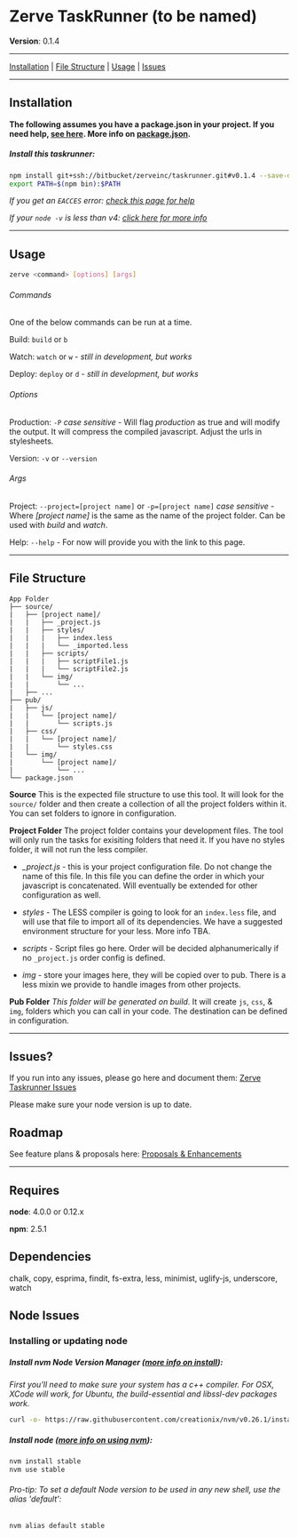 # Zerve TaskRunner (to be named)

**Version**: 0.1.4

* * *

[Installation](#markdown-header-installation) | [File Structure](#markdown-header-file-structure) | [Usage](#markdown-header-usage) | [Issues](#markdown-header-issues)

* * *

## Installation

**The following assumes you have a package.json in your project. If you need help, [see here](https://docs.npmjs.com/getting-started/installing-npm-packages-locally#using-package-json-and-the-save-flag). More info on [package.json](https://docs.npmjs.com/files/package.json).**

##### Install this taskrunner:

```sh
npm install git+ssh://bitbucket/zerveinc/taskrunner.git#v0.1.4 --save-dev
export PATH=$(npm bin):$PATH
```

*If you get an `EACCES` error: [check this page for help](https://docs.npmjs.com/getting-started/fixing-npm-permissions#option-1-change-the-permission-to-npm-s-default-directory)*

*If your `node -v` is less than v4: [click here for more info](#markdown-header-node-issues)*

* * *

## Usage

```sh
zerve <command> [options] [args]
```
###### Commands

One of the below commands can be run at a time.

Build: `build` or `b`

Watch: `watch` or `w` - *still in development, but works*

Deploy: `deploy` or `d` - *still in development, but works*

###### Options

Production: `-P` *case sensitive* -  Will flag *production* as true and will
modify the output. It will compress the compiled javascript. Adjust the urls in stylesheets.

Version: `-v` or `--version`

###### Args

Project: `--project=[project name]` or `-p=[project name]` *case sensitive* -
Where *[project name]* is the same as the name of the project folder. Can be
used with *build* and *watch*.

Help: `--help` - For now will provide you with the link to this page.

* * *

## File Structure

    App Folder
    ├── source/
    |   ├── [project name]/
    |   |   ├── _project.js
    |   |   ├── styles/
    |   |   |   ├── index.less
    |   |   |   └── _imported.less
    |   |   ├── scripts/
    |   |   |   ├── scriptFile1.js
    |   |   |   └── scriptFile2.js
    |   |   └── img/
    |   |       └── ...
    |   ├── ...
    ├── pub/
    |   ├── js/
    |   |   └── [project name]/
    |   |       └── scripts.js
    |   ├── css/
    |   |   └── [project name]/
    |   |       └── styles.css
    |   └── img/
    |       └── [project name]/
    |           └── ...
    └── package.json


**Source** This is the expected file structure to use this tool. It will look for
the `source/` folder and then create a collection of all the project folders
within it. You can set folders to ignore in configuration.

**Project Folder** The project folder contains your development files. The tool
will only run the tasks for exisiting folders that need it. If you have no styles
folder, it will not run the less compiler.

* *_project.js* - this is your project configuration file. Do not change the name of
this file. In this file you can define the order in which your javascript is
concatenated. Will eventually be extended for other configuration as well.

* *styles* - The LESS compiler is going to look for an `index.less` file, and will
use that file to import all of its dependencies. We have a suggested environment
structure for your less. More info TBA.

* *scripts* - Script files go here. Order will be decided alphanumerically if no
`_project.js` order config is defined.

* *img* - store your images here, they will be copied over to pub. There is a less mixin
we provide to handle images from other projects.

**Pub Folder** *This folder will be generated on build*. It will create `js`,
`css`, & `img`, folders which you can call in your code. The destination can be
defined in configuration.

* * *

## Issues?

If you run into any issues, please go here and document them:
[Zerve Taskrunner Issues](https://bitbucket.org/zerve_coreyholland/taskrunner/issues)

Please make sure your node version is up to date.

## Roadmap

See feature plans & proposals here:
[Proposals & Enhancements](https://bitbucket.org/zerveinc/taskrunner/issues?kind=proposal&kind=enhancement&sort=milestone)

* * *

## Requires

**node**: 4.0.0 or 0.12.x

**npm**: 2.5.1

## Dependencies

chalk, copy, esprima, findit, fs-extra, less, minimist, uglify-js, underscore, watch

## Node Issues

### Installing or updating node

##### Install **nvm** Node Version Manager ([more info on install](https://github.com/creationix/nvm#install-script)):
*First you'll need to make sure your system has a c++ compiler. For OSX, XCode will work, for Ubuntu, the build-essential and libssl-dev packages work.*
```sh
curl -o- https://raw.githubusercontent.com/creationix/nvm/v0.26.1/install.sh | bash
```

##### Install **node** ([more info on using nvm](https://github.com/creationix/nvm#usage)):

```sh
nvm install stable
nvm use stable
```

###### Pro-tip: To set a default Node version to be used in any new shell, use the alias 'default':

```sh
nvm alias default stable
```